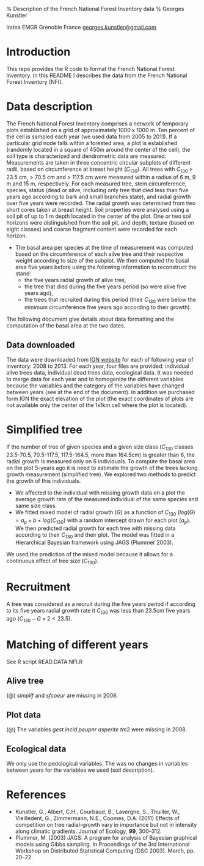 % Description of the French National Forest Inventory data
% Georges Kunstler

Irstea EMGR Grenoble France <georges.kunstler@gmail.com>

# Introduction

This repo provides the R code to format the French National Forest Inventory. In this README I describes the data from the French National Forest Inventory (NFI). 


# Data description

The French National Forest Inventory comprises a network of temporary plots established on a grid of approximately 1000 x 1000 m. Ten percent of the cell is sampled each year (we used data from 2005 to 2011). If a particular grid node falls within a forested area, a plot is established (randomly located in a square of 450m around the center of the cell), the soil type is characterized and dendrometric data are measured. Measurements are taken in three concentric circular subplots of different radii, based on circumference at breast height ($C_{130}$). All trees with $C_{130}$  > 23.5 cm, > 70.5 cm and > 117.5 cm were measured within a radius of 6 m, 9 m and 15 m, respectively.  For each measured tree, stem circumference, species, status (dead or alive, including only tree that died less than five years ago according to bark and small branches state), and radial growth over five years were recorded.  The radial growth was determined from two short cores taken at breast height.  Soil properties were analysed using a soil pit of up to 1 m depth located in the center of the plot.  One or two soil horizons were distinguished from the soil pit, and depth, texture (based on eight classes) and coarse fragment content were recorded for each horizon.

* The basal area per species at the time of measurement was computed based on the circumference of each alive tree and their respective weight according to size of the subplot. We then computed the basal area five years before using the following information to reconstruct the stand:
    + the five years radial growth of alive tree,
	+ the tree that died during the five years period (so were alive five years ago),
	+ the trees that recruited during this period (their $C_{130}$ were below the minimum circumference five years ago according to their growth).

The following document give details about data formatting and the computation of the basal area at the two dates.

## Data downloaded
 The data were downloaded from
 [IGN website](http://inventaire-forestier.ign.fr) for each of
 following year of inventory: 2008 to 2013. For each year, four files are provided: individual alive trees data, individual dead trees data, ecological data. It was needed to merge data for each year and to homogenize the different variables because the variables and the category of the variables have changed between years (see at the end of the document). In addition we purchased form IGN the exact elevation of the plot (the exact coordinates of plots are not available only the center of the 1x1km cell where the plot is located).


# Simplified tree

If the number of tree of given species and a given size class
($C_{130}$ classes 23.5-70.5, 70.5-117.5, 117.5-164.5, more than 164.5cm) is greater than 6, the radial growth is measured only on 6 individuals. To compute the basal area on the plot 5-years ago it is need to estimate the growth of the trees lacking growth measurement (simplified tree). We explored two methods to predict the growth of this individuals. 

* We affected to the individual with missing growth data on a plot the average growth rate of the measured individual of the same species and same size class.
* We fitted mixed model of radial growth ($G$) as a function of $C_{130}$ ($log(G) = a_p + b \times log(C_{130})$ with a random intercept drawn for each plot ($a_p$). We then predicted radial growth for each tree with missing data according to their $C_{130}$ and their plot. The model was fitted in a Hierarchical Bayesian framework using JAGS (Plummer 2003).

We used the prediction of the mixed model because it allows for a continuous effect of tree size ($C_{130}$).

# Recruitment

A tree was considered as a recruit during the five years period if according to its five years radial growth rate it $C_{130}$ was less than 23.5cm five years ago ($C_{130} -G \times 2 < 23.5$).


# Matching of different years

See R script READ.DATA.NFI.R

## Alive tree

(@) *simplif* and *sfcoeur* are missing in 2008.


## Plot data

(@) The variables $gest$ $incid$ $peupnr$ $asperite$ $tm2$ were
missing in 2008.

## Ecological data

We only use the pedological variables. The was no changes in variables between years for the variables we used (soil description).



# References
- Kunstler, G., Albert, C.H., Courbaud, B., Lavergne, S., Thuiller, W., Vieilledent, G., Zimmermann, N.E., Coomes, D.A. (2011) Effects of competition on tree radial-growth vary in importance but not in intensity along climatic gradients. Journal of Ecology, **99**, 300–312.
- Plummer, M. (2003) JAGS: A program for analysis of Bayesian graphical models using Gibbs sampling. In Proceedings of the 3rd International Workshop on Distributed Statistical Computing (DSC 2003). March, pp. 20–22.
